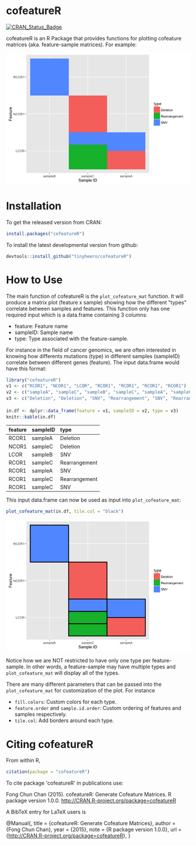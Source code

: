 <!-- README.md is generated from README.Rmd. Please edit that file -->
cofeatureR
==========

[![CRAN\_Status\_Badge](http://www.r-pkg.org/badges/version/cofeatureR)](http://cran.r-project.org/package=cofeatureR)

cofeatureR is an R Package that provides functions for plotting cofeature matrices (aka. feature-sample matrices). For example:

![](README-images/example-1.png)

Installation
============

To get the released version from CRAN:

``` r
install.packages("cofeatureR")
```

To install the latest developmental version from github:

``` r
devtools::install_github("tinyheero/cofeatureR")
```

How to Use
==========

The main function of cofeatureR is the `plot_cofeature_mat` function. It will produce a matrix plot (feature x sample) showing how the different "types" correlate between samples and features. This function only has one required input which is a data.frame containing 3 columns:

-   feature: Feature name
-   sampleID: Sample name
-   type: Type associated with the feature-sample.

For instance in the field of cancer genomics, we are often interested in knowing how differents mutations (type) in different samples (sampleID) correlate between different genes (feature). The input data.frame would have this format:

``` r
library("cofeatureR")
v1 <- c("RCOR1", "NCOR1", "LCOR", "RCOR1", "RCOR1", "RCOR1", "RCOR1")
v2 <- c("sampleA", "sampleC", "sampleB", "sampleC", "sampleA", "sampleC", "sampleC")
v3 <- c("Deletion", "Deletion", "SNV", "Rearrangement", "SNV", "Rearrangement", "SNV")

in.df <- dplyr::data_frame(feature = v1, sampleID = v2, type = v3)
knitr::kable(in.df)
```

| feature | sampleID | type          |
|:--------|:---------|:--------------|
| RCOR1   | sampleA  | Deletion      |
| NCOR1   | sampleC  | Deletion      |
| LCOR    | sampleB  | SNV           |
| RCOR1   | sampleC  | Rearrangement |
| RCOR1   | sampleA  | SNV           |
| RCOR1   | sampleC  | Rearrangement |
| RCOR1   | sampleC  | SNV           |

This input data.frame can now be used as input into `plot_cofeature_mat`:

``` r
plot_cofeature_mat(in.df, tile.col = "black")
```

![](README-images/how_to_use_example-1.png)

Notice how we are NOT restricted to have only one type per feature-sample. In other words, a feature-sample may have multiple types and `plot_cofeature_mat` will display all of the types.

There are many different parameters that can be passed into the `plot_cofeature_mat` for customization of the plot. For instance

-   `fill.colors`: Custom colors for each type.
-   `feature.order` and `sample.id.order`: Custom ordering of features and samples respectively.
-   `tile.col`: Add borders around each type.

Citing cofeatureR
=================

From within R,

``` r
citation(package = "cofeatureR")
```

To cite package 'cofeatureR' in publications use:

Fong Chun Chan (2015). cofeatureR: Generate Cofeature Matrices. R package version 1.0.0. <http://CRAN.R-project.org/package=cofeatureR>

A BibTeX entry for LaTeX users is

@Manual{, title = {cofeatureR: Generate Cofeature Matrices}, author = {Fong Chun Chan}, year = {2015}, note = {R package version 1.0.0}, url = {<http://CRAN.R-project.org/package=cofeatureR>}, }
